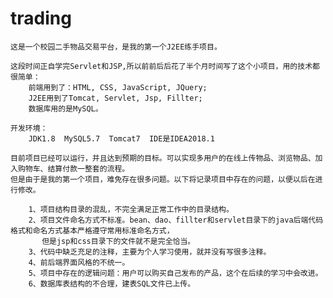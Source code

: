 # trading
    这是一个校园二手物品交易平台，是我的第一个J2EE练手项目。
    
    这段时间正自学完Servlet和JSP,所以前前后后花了半个月时间写了这个小项目，用的技术都很简单：
        前端用到了：HTML, CSS, JavaScript, JQuery;
        J2EE用到了Tomcat, Servlet, Jsp, Fillter;
        数据库用的是MySQL。

    开发环境：
        JDK1.8  MySQL5.7  Tomcat7  IDE是IDEA2018.1
        
    目前项目已经可以运行，并且达到预期的目标。可以实现多用户的在线上传物品、浏览物品、加入购物车、结算付款一整套的流程。
    但是由于是我的第一个项目，难免存在很多问题。以下将记录项目中存在的问题，以便以后在进行修改。
        
        1、项目结构目录的混乱，不完全满足正常工作中的目录结构。
        2、项目文件命名方式不标准。bean、dao、fillter和servlet目录下的java后端代码格式和命名方式基本严格遵守常用标准命名方式，
           但是jsp和css目录下的文件就不是完全恰当。
        3、代码中缺乏充足的注释，主要为个人学习使用，就并没有写很多注释。
        4、前后端界面风格的不统一。
        5、项目中存在的逻辑问题：用户可以购买自己发布的产品，这个在后续的学习中会改进。
        6、数据库表结构的不合理，建表SQL文件已上传。
